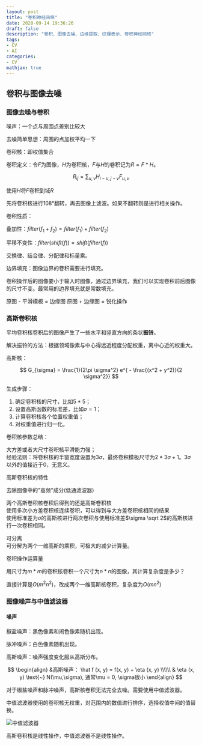 ```yaml
---
layout: post
title: "卷积神经网络"
date: 2020-09-14 19:36:26
draft: false
description: "卷积、图像去噪、边缘提取、纹理表示、卷积神经网络"
tags: 
- CV
- AI
categories: 
- CV
mathjax: true
---
```


## 卷积与图像去噪

### 图像去噪与卷积

噪声：一个点与周围点差别比较大

去噪简单思想：周围的点加权平均一下

卷积核：即权值集合

卷积定义：令$F$为图像，$H$为卷积核，$F$与$H$的卷积记为$R=F * H$。

$$
R_{ij} = \sum_{u,v} H_{i-u,j-v} F_{u,v}
$$

使用$H$将$F$卷积到域$R$

先将卷积核进行$108°$翻转，再去图像上滤波。如果不翻转则是进行相关操作。

卷积性质：

叠加性：$filter(f_1 + f_2) = filter(f_1) + filter(f_2)$

平移不变性：$filter( shift(f) ) = shift( filter(f) )$

交换律、结合律、分配律和标量乘。

边界填充：图像边界的卷积需要进行填充。

卷积操作后的图像要小于输入时图像，通过边界填充，我们可以实现卷积前后图像的尺寸不变。最常用的边界填充就是常数填充。

原图 - 平滑模板 = 边缘图
原图 + 边缘图 = 锐化操作

### 高斯卷积核

平均卷积核卷积后的图像产生了一些水平和竖直方向的条状**振铃**。

解决振铃的方法：根据领域像素与中心得远近程度分配权重，离中心近的权重大。

高斯核：

$$
G_{\sigma} = \frac{1}{2\pi \sigma^2} e^{ - \frac{(x^2 + y^2)}{2 \sigma^2}}
$$

生成步骤：
1. 确定卷积核的尺寸，比如$5 * 5$；
2. 设置高斯函数的标准差，比如$\sigma = 1$；
3. 计算卷积核各个位置权重值；
4. 对权重值进行归一化。

卷积核参数总结：

大方差或者大尺寸卷积核平滑能力强；  
经验法则：将卷积核的半窗宽度设置为$3\sigma$，最终卷积模板尺寸为$2 * 3 \sigma + 1$。$3\sigma$以外的值接近于$0$，无意义。

高斯卷积核的特性

去除图像中的"高频"成分(低通滤波器)

两个高斯卷积核卷积后得到的还是高斯卷积核  
使用多次小方差卷积核连续卷积，可以得到与大方差卷积核相同的结果  
使用标准差为$\sigma$的高斯核进行两次卷积与使用标准差$\sigma \sqrt 2$的高斯核进行一次卷积相同。

可分离  
可分解为两个一维高斯的乘积，可极大的减少计算量。

卷积操作运算量

用尺寸为$m * m$的卷积核卷积一个尺寸为$n * n$的图像，其计算复杂度是多少？

直接计算是$O(m^2n^2)$，改成两个一维高斯核卷积，复杂度为$O(mn^2)$

### 图像噪声与中值滤波器

#### 噪声

椒盐噪声：黑色像素和闹色像素随机出现。

脉冲噪声：白色像素随机出现。

高斯噪声：噪声强度变化服从高斯分布。

$$
\begin{align}
&高斯噪声： \hat f (x, y) = f(x, y) + \eta (x, y) \\\\\\
& \eta (x, y) \text{~} N(\mu,\sigma), 通常\mu = 0, \sigma很小
\end{align}
$$

对于椒盐噪声和脉冲噪声，高斯核卷积无法完全去噪。需要使用中值滤波器。

中值滤波器使用的卷积核无权重，对范围内的数值进行排序，选择权值中间的值替换。

![中值滤波器](/images/CV/ConvolutionalNeuralNetwork_1.png)

高斯卷积核是线性操作，中值滤波器不是线性操作。
